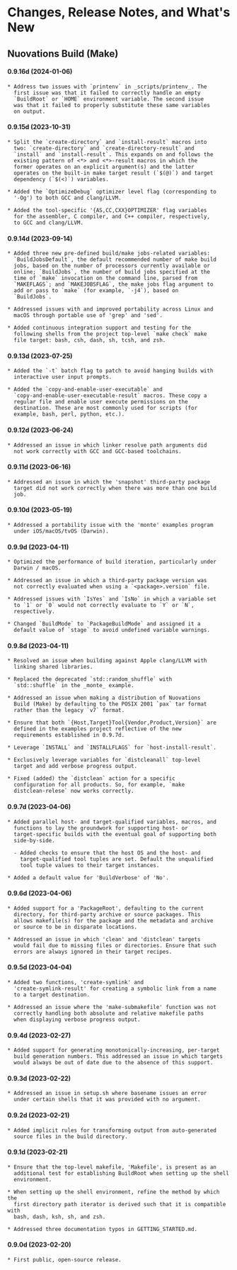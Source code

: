 # Changes, Release Notes, and What's New

## Nuovations Build (Make)

#### 0.9.16d (2024-01-06)

    * Address two issues with `printenv` in _scripts/printenv_. The
      first issue was that it failed to correctly handle an empty
      `BuildRoot` or `HOME` environment variable. The second issue
      was that it failed to properly substitute these same variables
      on output.

#### 0.9.15d (2023-10-31)

    * Split the `create-directory` and `install-result` macros into
      two: `create-directory` and `create-directory-result` and
      `install` and `install-result`. This expands on and follows the
      existing pattern of <*> and <*>-result macros in which the
      former operates on an explicit argument(s) and the latter
      operates on the built-in make target result (`$(@)`) and target
      dependency (`$(<)`) variables.

    * Added the `OptimizeDebug` optimizer level flag (corresponding to
      '-Og') to both GCC and clang/LLVM.

    * Added the tool-specific '{AS,CC,CXX}OPTIMIZER' flag variables
      for the assembler, C compiler, and C++ compiler, respectively,
      to GCC and clang/LLVM.

#### 0.9.14d (2023-09-14)

    * Added three new pre-defined build/make jobs-related variables:
      `BuildJobsDefault`, the default recommended number of make build
      jobs, based on the number of processors currently available or
      online; `BuildJobs`, the number of build jobs specified at the
      time of `make` invocation on the command line, parsed from
      `MAKEFLAGS`; and `MAKEJOBSFLAG`, the make jobs flag argument to
      add or pass to `make` (for example, `-j4`), based on
      `BuildJobs`.

    * Addressed issues with and improved portability across Linux and
      macOS through portable use of 'grep' and 'sed'.

    * Added continuous integration support and testing for the
      following shells from the project top-level `make check` make
      file target: bash, csh, dash, sh, tcsh, and zsh.

#### 0.9.13d (2023-07-25)

    * Added the `-t` batch flag to patch to avoid hanging builds with
      interactive user input prompts.

    * Added the `copy-and-enable-user-executable` and
      `copy-and-enable-user-executable-result` macros. These copy a
      regular file and enable user execute permissions on the
      destination. These are most commonly used for scripts (for
      example, bash, perl, python, etc.).

#### 0.9.12d (2023-06-24)

    * Addressed an issue in which linker resolve path arguments did
      not work correctly with GCC and GCC-based toolchains.

#### 0.9.11d (2023-06-16)

    * Addressed an issue in which the 'snapshot' third-party package
      target did not work correctly when there was more than one build
      job.

#### 0.9.10d (2023-05-19)

    * Addressed a portability issue with the 'monte' examples program
      under iOS/macOS/tvOS (Darwin).

#### 0.9.9d (2023-04-11)

    * Optimized the performance of build iteration, particularly under
      Darwin / macOS.

    * Addressed an issue in which a third-party package version was
      not correctly evaluated when using a `<package>.version` file.

    * Addressed issues with `IsYes` and `IsNo` in which a variable set
      to `1` or `0` would not correctly evaluate to `Y` or `N`,
      respectively.

    * Changed `BuildMode` to `PackageBuildMode` and assigned it a
      default value of `stage` to avoid undefined variable warnings.

#### 0.9.8d (2023-04-11)

    * Resolved an issue when building against Apple clang/LLVM with
      linking shared libraries.

    * Replaced the deprecated `std::random_shuffle` with
      `std::shuffle` in the _monte_ example.

    * Addressed an issue when making a distribution of Nuovations
      Build (Make) by defaulting to the POSIX 2001 `pax` tar format
      rather than the legacy `v7` format.

    * Ensure that both `{Host,Target}Tool{Vendor,Product,Version}` are
      defined in the examples project reflective of the new
      requirements established in 0.9.7d.

    * Leverage `INSTALL` and `INSTALLFLAGS` for `host-install-result`.

    * Exclusively leverage variables for `distcleanall` top-level
      target and add verbose progress output.

    * Fixed (added) the `distclean` action for a specific
      configuration for all products. So, for example, `make
      distclean-relese` now works correctly.

#### 0.9.7d (2023-04-06)

    * Added parallel host- and target-qualified variables, macros, and
      functions to lay the groundwork for supporting host- or
      target-specific builds with the eventual goal of supporting both
      side-by-side.

      - Added checks to ensure that the host OS and the host- and
        target-qualified tool tuples are set. Default the unqualified
        tool tuple values to their target instances.

    * Added a default value for 'BuildVerbose' of 'No'.

#### 0.9.6d (2023-04-06)

    * Added support for a 'PackageRoot', defaulting to the current
      directory, for third-party archive or source packages. This
      allows makefile(s) for the package and the metadata and archive
      or source to be in disparate locations.

    * Addressed an issue in which 'clean' and 'distclean' targets
      would fail due to missing files or directories. Ensure that such
      errors are always ignored in their target recipes.

#### 0.9.5d (2023-04-04)

    * Added two functions, 'create-symlink' and
      'create-symlink-result' for creating a symbolic link from a name
      to a target destination.

    * Addressed an issue where the 'make-submakefile' function was not
      correctly handling both absolute and relative makefile paths
      when displaying verbose progress output.

#### 0.9.4d (2023-02-27)

    * Added support for generating monotonically-increasing, per-target
      build generation numbers. This addressed an issue in which targets
      would always be out of date due to the absence of this support.

#### 0.9.3d (2023-02-22)

    * Addressed an issue in setup.sh where basename issues an error
      under certain shells that it was provided with no argument.

#### 0.9.2d (2023-02-21)

    * Added implicit rules for transforming output from auto-generated
      source files in the build directory.

#### 0.9.1d (2023-02-21)

    * Ensure that the top-level makefile, 'Makefile', is present as an
      additional test for establishing BuildRoot when setting up the shell
      environment.

    * When setting up the shell environment, refine the method by which the
      first directory path iterator is derived such that it is compatible with
      bash, dash, ksh, sh, and zsh.

    * Addressed three documentation typos in GETTING_STARTED.md.

#### 0.9.0d (2023-02-20)

    * First public, open-source release.
